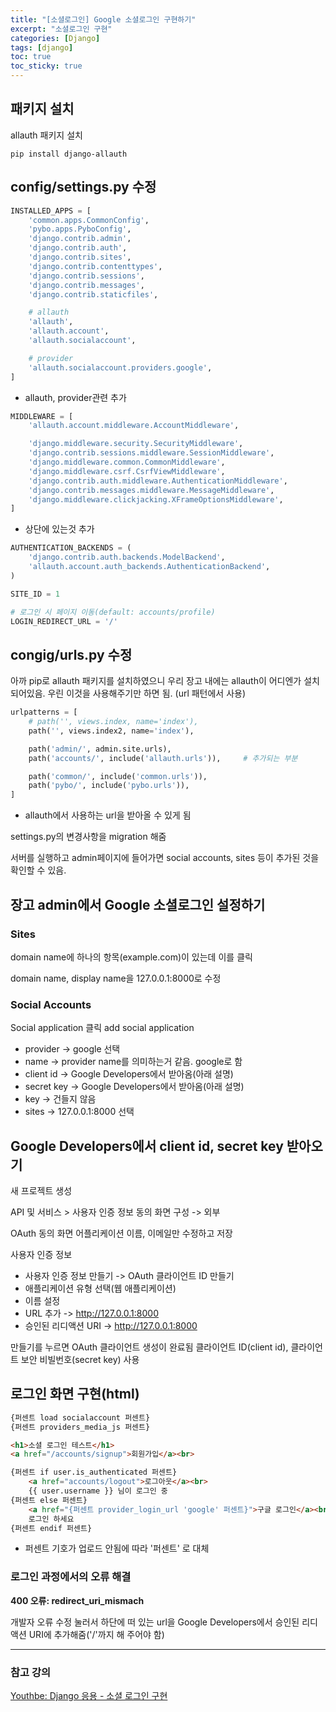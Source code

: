 ```yaml
---
title: "[소셜로그인] Google 소셜로그인 구현하기"
excerpt: "소셜로그인 구현"
categories: [Django]
tags: [django]
toc: true
toc_sticky: true
---
```


## 패키지 설치
allauth 패키지 설치
~~~text
pip install django-allauth
~~~

## config/settings.py 수정

~~~python
INSTALLED_APPS = [
    'common.apps.CommonConfig',
    'pybo.apps.PyboConfig',
    'django.contrib.admin',
    'django.contrib.auth',
    'django.contrib.sites',
    'django.contrib.contenttypes',
    'django.contrib.sessions',
    'django.contrib.messages',
    'django.contrib.staticfiles',

    # allauth
    'allauth',
    'allauth.account',
    'allauth.socialaccount',

    # provider
    'allauth.socialaccount.providers.google',
]
~~~
* allauth, provider관련 추가

~~~python
MIDDLEWARE = [
    'allauth.account.middleware.AccountMiddleware',

    'django.middleware.security.SecurityMiddleware',
    'django.contrib.sessions.middleware.SessionMiddleware',
    'django.middleware.common.CommonMiddleware',
    'django.middleware.csrf.CsrfViewMiddleware',
    'django.contrib.auth.middleware.AuthenticationMiddleware',
    'django.contrib.messages.middleware.MessageMiddleware',
    'django.middleware.clickjacking.XFrameOptionsMiddleware',
]
~~~
* 상단에 있는것 추가

~~~python
AUTHENTICATION_BACKENDS = (
    'django.contrib.auth.backends.ModelBackend',
    'allauth.account.auth_backends.AuthenticationBackend',
)

SITE_ID = 1

# 로그인 시 페이지 이동(default: accounts/profile)
LOGIN_REDIRECT_URL = '/'
~~~


## congig/urls.py 수정
아까 pip로 allauth 패키지를 설치하였으니 우리 장고 내에는 allauth이 어디엔가 설치되어있음. 우린 이것을 사용해주기만 하면 됨. (url 패턴에서 사용)

~~~python
urlpatterns = [
    # path('', views.index, name='index'),
    path('', views.index2, name='index'),

    path('admin/', admin.site.urls),
    path('accounts/', include('allauth.urls')),     # 추가되는 부분

    path('common/', include('common.urls')),
    path('pybo/', include('pybo.urls')),
]
~~~
* allauth에서 사용하는 url을 받아올 수 있게 됨


settings.py의 변경사항을 migration 해줌

서버를 실행하고 admin페이지에 들어가면 social accounts, sites 등이 추가된 것을 확인할 수 있음.


## 장고 admin에서 Google 소셜로그인 설정하기
### Sites

domain name에 하나의 항목(example.com)이 있는데 이를 클릭

domain name, display name을 127.0.0.1:8000로 수정

### Social Accounts
Social application 클릭
add social application

* provider -> google 선택
* name -> provider name를 의미하는거 같음. google로 함
* client id -> Google Developers에서 받아옴(아래 설명)
* secret key -> Google Developers에서 받아옴(아래 설명)
* key -> 건들지 않음
* sites -> 127.0.0.1:8000 선택


## Google Developers에서 client id, secret key 받아오기 
새 프로젝트 생성

API 및 서비스 > 사용자 인증 정보
동의 화면 구성 -> 외부

OAuth 동의 화면
어플리케이션 이름, 이메일만 수정하고 저장

사용자 인증 정보
* 사용자 인증 정보 만들기 -> OAuth 클라이언트 ID 만들기
* 애플리케이션 유형 선택(웹 애플리케이션)
* 이름 설정
* URL 추가 -> http://127.0.0.1:8000
* 승인된 리디액션 URI -> http://127.0.0.1:8000

만들기를 누르면 OAuth 클라이언트 생성이 완료됨
클라이언트 ID(client id), 클라이언트 보안 비빌번호(secret key) 사용


## 로그인 화면 구현(html)
~~~html
{퍼센트 load socialaccount 퍼센트}
{퍼센트 providers_media_js 퍼센트}

<h1>소셜 로그인 테스트</h1>
<a href="/accounts/signup">회원가입</a><br>

{퍼센트 if user.is_authenticated 퍼센트}
    <a href="accounts/logout">로그아웃</a><br>
    {{ user.username }} 님이 로그인 중
{퍼센트 else 퍼센트}
    <a href="{퍼센트 provider_login_url 'google' 퍼센트}">구글 로그인</a><br>
    로그인 하세요
{퍼센트 endif 퍼센트}
~~~
* 퍼센트 기호가 업로드 안됨에 따라 '퍼센트' 로 대체


### 로그인 과정에서의 오류 해결
**400 오류: redirect_uri_mismach**

개발자 오류 수정 눌러서 하단에 떠 있는 url을 Google Developers에서 승인된 리디액션 URI에 추가해줌('/'까지 해 주어야 함)


*** 
### 참고 강의
[Youthbe: Django 응용 - 소셜 로그인 구현](https://www.youtube.com/watch?v=2oTtswFyE0g)
